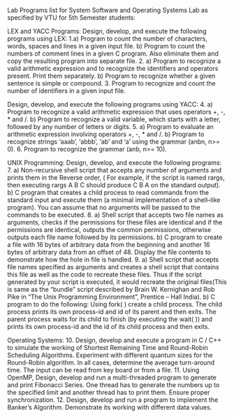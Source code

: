Lab Programs list for System Software and Operating Systems Lab as 
specified by VTU for 5th Semester students:

LEX and YACC Programs:
Design, develop, and execute the following programs using LEX:
1.a) Program to count the number of characters, words, spaces and lines 
in a given input file.
b) Program to count the numbers of comment lines in a given C program. 
Also eliminate them and copy the resulting program into separate file.
2. a) Program to recognize a valid arithmetic expression and to recognize 
the identifiers and operators present. Print them separately.
b) Program to recognize whether a given sentence is simple or compound.
3. Program to recognize and count the number of identifiers in a given
input file. 

Design, develop, and execute the following programs using YACC:
4. a) Program to recognize a valid arithmetic expression that uses 
operators +, -, * and /.
b) Program to recognize a valid variable, which starts with a letter,
followed by any number of letters or digits.
5. a) Program to evaluate an arithmetic expression involving operators
+, -, * and /.
b) Program to recognize strings ‘aaab’, ‘abbb’, ‘ab’ and ‘a’ using the 
grammar (anbn, n>= 0).
6. Program to recognize the grammar (anb, n>= 10).

UNIX Programming:
Design, develop, and execute the following programs:
7. a) Non-recursive shell script that accepts any number of arguments 
and prints them in the Reverse order, ( For example, if the script is 
named rargs, then executing rargs A B C should produce C B A on the 
standard output).
b) C program that creates a child process to read commands from the 
standard input and execute them (a minimal implementation of a shell–like 
program). You can assume that no arguments will be passed to the commands 
to be executed.
8. a) Shell script that accepts two file names as arguments, checks if the 
permissions for these files are identical and if the permissions are 
identical, outputs the common permissions, otherwise outputs each file 
name followed by its permissions.
b) C program to create a file with 16 bytes of arbitrary data from the 
beginning and another 16 bytes of arbitrary data from an offset of 48. 
Display the file contents to demonstrate how the hole in file is handled.
9. a) Shell script that accepts file names specified as arguments and 
creates a shell script that contains this file as well as the code to 
recreate these files. Thus if the script generated by your script is 
executed, it would recreate the original files(This is same as the 
“bundle” script described by Brain W. Kernighan and Rob Pike in “The 
Unix Programming Environment”, Prentice – Hall India).
b) C program to do the following: Using fork( ) create a child process. 
The child process prints its own process-id and id of its parent and then 
exits. The parent process waits for its child to finish (by executing 
the wait( )) and prints its own process-id and the id of its child process 
and then exits.

Operating Systems:
10. Design, develop and execute a program in C / C++ to simulate the 
working of Shortest Remaining Time and Round-Robin Scheduling Algorithms. 
Experiment with different quantum sizes for the Round-Robin algorithm. 
In all cases, determine the average turn-around time. The input can be 
read from key board or from a file.
11. Using OpenMP, Design, develop and run a multi-threaded program to 
generate and print Fibonacci Series. One thread has to generate the 
numbers up to the specified limit and another thread has to print them. 
Ensure proper synchronization.
12. Design, develop and run a program to implement the Banker’s Algorithm. 
Demonstrate its working with different data values.
